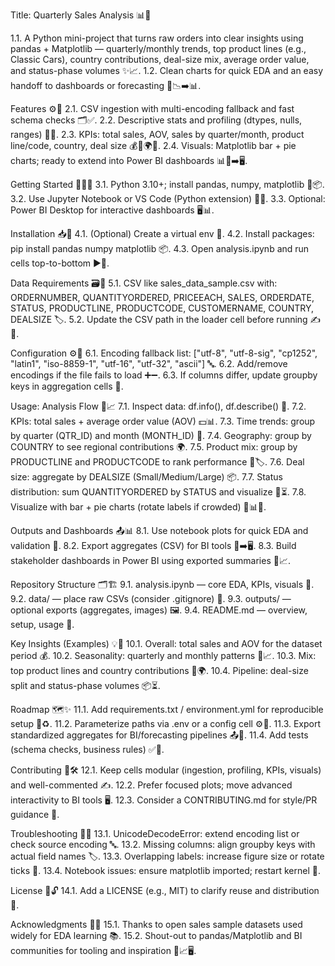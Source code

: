 Title: Quarterly Sales Analysis 📊🚀

1.1. A Python mini-project that turns raw orders into clear insights using pandas + Matplotlib — quarterly/monthly trends, top product lines (e.g., Classic Cars), country contributions, deal-size mix, average order value, and status-phase volumes ✨📈.
1.2. Clean charts for quick EDA and an easy handoff to dashboards or forecasting 🔄📉➡️📊.

Features ⚙️🧩
2.1. CSV ingestion with multi-encoding fallback and fast schema checks 🗂️✅.
2.2. Descriptive stats and profiling (dtypes, nulls, ranges) 📐🔎.
2.3. KPIs: total sales, AOV, sales by quarter/month, product line/code, country, deal size 💰📆🌍🧱.
2.4. Visuals: Matplotlib bar + pie charts; ready to extend into Power BI dashboards 📊🥧➡️🖥️.

Getting Started 🚦🧑‍💻
3.1. Python 3.10+; install pandas, numpy, matplotlib 🐍📦.
3.2. Use Jupyter Notebook or VS Code (Python extension) 📓🧩.
3.3. Optional: Power BI Desktop for interactive dashboards 🖥️📊.

Installation 📥🔧
4.1. (Optional) Create a virtual env 🧪.
4.2. Install packages: pip install pandas numpy matplotlib 📦.
4.3. Open analysis.ipynb and run cells top-to-bottom ▶️📓.

Data Requirements 🗃️🧭
5.1. CSV like sales_data_sample.csv with: ORDERNUMBER, QUANTITYORDERED, PRICEEACH, SALES, ORDERDATE, STATUS, PRODUCTLINE, PRODUCTCODE, CUSTOMERNAME, COUNTRY, DEALSIZE 🏷️.
5.2. Update the CSV path in the loader cell before running ✍️📁.

Configuration ⚙️🧰
6.1. Encoding fallback list: ["utf-8", "utf-8-sig", "cp1252", "latin1", "iso-8859-1", "utf-16", "utf-32", "ascii"] 🔤.
6.2. Add/remove encodings if the file fails to load ➕➖.
6.3. If columns differ, update groupby keys in aggregation cells 🔁.

Usage: Analysis Flow 🧭📈
7.1. Inspect data: df.info(), df.describe() 🔎.
7.2. KPIs: total sales + average order value (AOV) 💵📊.
7.3. Time trends: group by quarter (QTR_ID) and month (MONTH_ID) 📆.
7.4. Geography: group by COUNTRY to see regional contributions 🌍.
7.5. Product mix: group by PRODUCTLINE and PRODUCTCODE to rank performance 🧱🏷️.
7.6. Deal size: aggregate by DEALSIZE (Small/Medium/Large) 📦.
7.7. Status distribution: sum QUANTITYORDERED by STATUS and visualize 🚚⏳.
7.8. Visualize with bar + pie charts (rotate labels if crowded) 🥧📊🔁.

Outputs and Dashboards 📤📊
8.1. Use notebook plots for quick EDA and validation 🧪.
8.2. Export aggregates (CSV) for BI tools 🧾➡️🖥️.
8.3. Build stakeholder dashboards in Power BI using exported summaries 🧭📈.

Repository Structure 🗂️🏗️
9.1. analysis.ipynb — core EDA, KPIs, visuals 📓.
9.2. data/ — place raw CSVs (consider .gitignore) 📁.
9.3. outputs/ — optional exports (aggregates, images) 🖼️.
9.4. README.md — overview, setup, usage 🧾.

Key Insights (Examples) 💡🔎
10.1. Overall: total sales and AOV for the dataset period 💰.
10.2. Seasonality: quarterly and monthly patterns 📆📈.
10.3. Mix: top product lines and country contributions 🧱🌍.
10.4. Pipeline: deal-size split and status-phase volumes 📦⏳.

Roadmap 🗺️✨
11.1. Add requirements.txt / environment.yml for reproducible setup 📄♻️.
11.2. Parameterize paths via .env or a config cell ⚙️🧩.
11.3. Export standardized aggregates for BI/forecasting pipelines 📤🤖.
11.4. Add tests (schema checks, business rules) ✅🧪.

Contributing 🤝🛠️
12.1. Keep cells modular (ingestion, profiling, KPIs, visuals) and well-commented ✍️.
12.2. Prefer focused plots; move advanced interactivity to BI tools 🖥️.
12.3. Consider a CONTRIBUTING.md for style/PR guidance 📘.

Troubleshooting 🧯🧠
13.1. UnicodeDecodeError: extend encoding list or check source encoding 🔤.
13.2. Missing columns: align groupby keys with actual field names 🏷️.
13.3. Overlapping labels: increase figure size or rotate ticks 🔁.
13.4. Notebook issues: ensure matplotlib imported; restart kernel 🔄.

License 📜🔓
14.1. Add a LICENSE (e.g., MIT) to clarify reuse and distribution 📄.

Acknowledgments 🙌💙
15.1. Thanks to open sales sample datasets used widely for EDA learning 📚.
15.2. Shout-out to pandas/Matplotlib and BI communities for tooling and inspiration 🐼📈🖥️.

